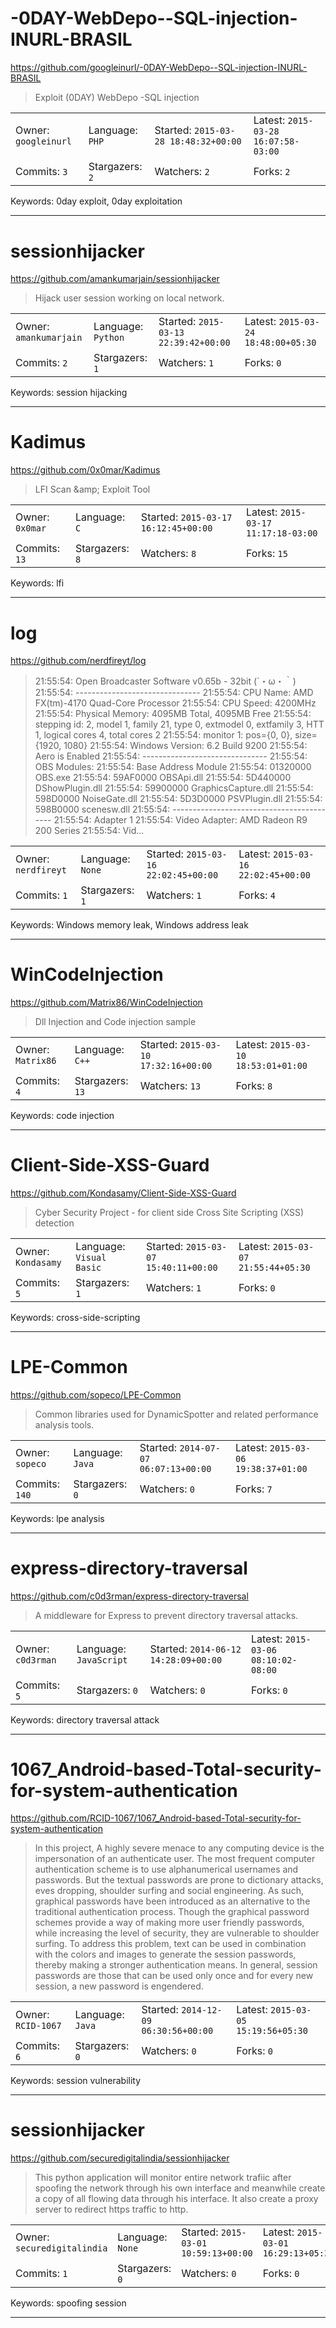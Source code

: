 # -0DAY-WebDepo--SQL-injection-INURL-BRASIL

https://github.com/googleinurl/-0DAY-WebDepo--SQL-injection-INURL-BRASIL
<blockquote>
Exploit (0DAY) WebDepo -SQL injection
</blockquote>

<table><tr>
<tr><td>Owner: <code>googleinurl</code></td>
    <td>Language: <code>PHP</code></td>
    <td>Started: <code>2015-03-28 18:48:32+00:00</code></td>
    <td>Latest: <code>2015-03-28 16:07:58-03:00</code></td></tr>
<tr><td>Commits: <code>3</code></td>
    <td>Stargazers: <code>2</code></td>
    <td>Watchers: <code>2</code></td>
    <td>Forks: <code>2</code></td></tr>
</table>
Keywords: 0day exploit, 0day exploitation

---

# sessionhijacker

https://github.com/amankumarjain/sessionhijacker
<blockquote>
Hijack user session working on local network.
</blockquote>

<table><tr>
<tr><td>Owner: <code>amankumarjain</code></td>
    <td>Language: <code>Python</code></td>
    <td>Started: <code>2015-03-13 22:39:42+00:00</code></td>
    <td>Latest: <code>2015-03-24 18:48:00+05:30</code></td></tr>
<tr><td>Commits: <code>2</code></td>
    <td>Stargazers: <code>1</code></td>
    <td>Watchers: <code>1</code></td>
    <td>Forks: <code>0</code></td></tr>
</table>
Keywords: session hijacking

---

# Kadimus

https://github.com/0x0mar/Kadimus
<blockquote>
LFI Scan &amp;amp; Exploit Tool
</blockquote>

<table><tr>
<tr><td>Owner: <code>0x0mar</code></td>
    <td>Language: <code>C</code></td>
    <td>Started: <code>2015-03-17 16:12:45+00:00</code></td>
    <td>Latest: <code>2015-03-17 11:17:18-03:00</code></td></tr>
<tr><td>Commits: <code>13</code></td>
    <td>Stargazers: <code>8</code></td>
    <td>Watchers: <code>8</code></td>
    <td>Forks: <code>15</code></td></tr>
</table>
Keywords: lfi

---

# log

https://github.com/nerdfireyt/log
<blockquote>
21:55:54: Open Broadcaster Software v0.65b - 32bit (´・ω・｀) 21:55:54: ------------------------------- 21:55:54: CPU Name: AMD FX(tm)-4170 Quad-Core Processor 21:55:54: CPU Speed: 4200MHz 21:55:54: Physical Memory:  4095MB Total, 4095MB Free 21:55:54: stepping id: 2, model 1, family 21, type 0, extmodel 0, extfamily 3, HTT 1, logical cores 4, total cores 2 21:55:54: monitor 1: pos={0, 0}, size={1920, 1080} 21:55:54: Windows Version: 6.2 Build 9200  21:55:54: Aero is Enabled 21:55:54: ------------------------------- 21:55:54: OBS Modules: 21:55:54: Base Address     Module 21:55:54: 01320000         OBS.exe 21:55:54: 59AF0000         OBSApi.dll 21:55:54: 5D440000         DShowPlugin.dll 21:55:54: 59900000         GraphicsCapture.dll 21:55:54: 598D0000         NoiseGate.dll 21:55:54: 5D3D0000         PSVPlugin.dll 21:55:54: 598B0000         scenesw.dll 21:55:54: ------------------------------------------ 21:55:54: Adapter 1 21:55:54:   Video Adapter: AMD Radeon R9 200 Series 21:55:54:   Vid...
</blockquote>

<table><tr>
<tr><td>Owner: <code>nerdfireyt</code></td>
    <td>Language: <code>None</code></td>
    <td>Started: <code>2015-03-16 22:02:45+00:00</code></td>
    <td>Latest: <code>2015-03-16 22:02:45+00:00</code></td></tr>
<tr><td>Commits: <code>1</code></td>
    <td>Stargazers: <code>1</code></td>
    <td>Watchers: <code>1</code></td>
    <td>Forks: <code>4</code></td></tr>
</table>
Keywords: Windows memory leak, Windows address leak

---

# WinCodeInjection

https://github.com/Matrix86/WinCodeInjection
<blockquote>
Dll Injection and Code injection sample
</blockquote>

<table><tr>
<tr><td>Owner: <code>Matrix86</code></td>
    <td>Language: <code>C++</code></td>
    <td>Started: <code>2015-03-10 17:32:16+00:00</code></td>
    <td>Latest: <code>2015-03-10 18:53:01+01:00</code></td></tr>
<tr><td>Commits: <code>4</code></td>
    <td>Stargazers: <code>13</code></td>
    <td>Watchers: <code>13</code></td>
    <td>Forks: <code>8</code></td></tr>
</table>
Keywords: code injection

---

# Client-Side-XSS-Guard

https://github.com/Kondasamy/Client-Side-XSS-Guard
<blockquote>
Cyber Security Project - for client side Cross Site Scripting (XSS) detection
</blockquote>

<table><tr>
<tr><td>Owner: <code>Kondasamy</code></td>
    <td>Language: <code>Visual Basic</code></td>
    <td>Started: <code>2015-03-07 15:40:11+00:00</code></td>
    <td>Latest: <code>2015-03-07 21:55:44+05:30</code></td></tr>
<tr><td>Commits: <code>5</code></td>
    <td>Stargazers: <code>1</code></td>
    <td>Watchers: <code>1</code></td>
    <td>Forks: <code>0</code></td></tr>
</table>
Keywords: cross-side-scripting

---

# LPE-Common

https://github.com/sopeco/LPE-Common
<blockquote>
Common libraries used for DynamicSpotter and related performance analysis tools.
</blockquote>

<table><tr>
<tr><td>Owner: <code>sopeco</code></td>
    <td>Language: <code>Java</code></td>
    <td>Started: <code>2014-07-07 06:07:13+00:00</code></td>
    <td>Latest: <code>2015-03-06 19:38:37+01:00</code></td></tr>
<tr><td>Commits: <code>140</code></td>
    <td>Stargazers: <code>0</code></td>
    <td>Watchers: <code>0</code></td>
    <td>Forks: <code>7</code></td></tr>
</table>
Keywords: lpe analysis

---

# express-directory-traversal

https://github.com/c0d3rman/express-directory-traversal
<blockquote>
A middleware for Express to prevent directory traversal attacks.
</blockquote>

<table><tr>
<tr><td>Owner: <code>c0d3rman</code></td>
    <td>Language: <code>JavaScript</code></td>
    <td>Started: <code>2014-06-12 14:28:09+00:00</code></td>
    <td>Latest: <code>2015-03-06 08:10:02-08:00</code></td></tr>
<tr><td>Commits: <code>5</code></td>
    <td>Stargazers: <code>0</code></td>
    <td>Watchers: <code>0</code></td>
    <td>Forks: <code>0</code></td></tr>
</table>
Keywords: directory traversal attack

---

# 1067_Android-based-Total-security-for-system-authentication

https://github.com/RCID-1067/1067_Android-based-Total-security-for-system-authentication
<blockquote>
In this project, A highly severe menace to any computing device is the impersonation of an authenticate user. The most frequent computer authentication scheme is to use alphanumerical usernames and passwords. But the textual passwords are prone to dictionary attacks, eves dropping, shoulder surfing and social engineering. As such, graphical passwords have been introduced as an alternative to the traditional authentication process. Though the graphical password schemes provide a way of making more user friendly passwords, while increasing the level of security, they are vulnerable to shoulder surfing. To address this problem, text can be used in combination with the colors and images to generate the session passwords, thereby making a stronger authentication means. In general, session passwords are those that can be used only once and for every new session, a new password is engendered.
</blockquote>

<table><tr>
<tr><td>Owner: <code>RCID-1067</code></td>
    <td>Language: <code>Java</code></td>
    <td>Started: <code>2014-12-09 06:30:56+00:00</code></td>
    <td>Latest: <code>2015-03-05 15:19:56+05:30</code></td></tr>
<tr><td>Commits: <code>6</code></td>
    <td>Stargazers: <code>0</code></td>
    <td>Watchers: <code>0</code></td>
    <td>Forks: <code>0</code></td></tr>
</table>
Keywords: session vulnerability

---

# sessionhijacker

https://github.com/securedigitalindia/sessionhijacker
<blockquote>
This python application will monitor entire network trafiic after spoofing the network through his own interface and meanwhile create a copy of all flowing data through his interface. It also create a proxy server to redirect https traffic to http.
</blockquote>

<table><tr>
<tr><td>Owner: <code>securedigitalindia</code></td>
    <td>Language: <code>None</code></td>
    <td>Started: <code>2015-03-01 10:59:13+00:00</code></td>
    <td>Latest: <code>2015-03-01 16:29:13+05:30</code></td></tr>
<tr><td>Commits: <code>1</code></td>
    <td>Stargazers: <code>0</code></td>
    <td>Watchers: <code>0</code></td>
    <td>Forks: <code>0</code></td></tr>
</table>
Keywords: spoofing session

---

